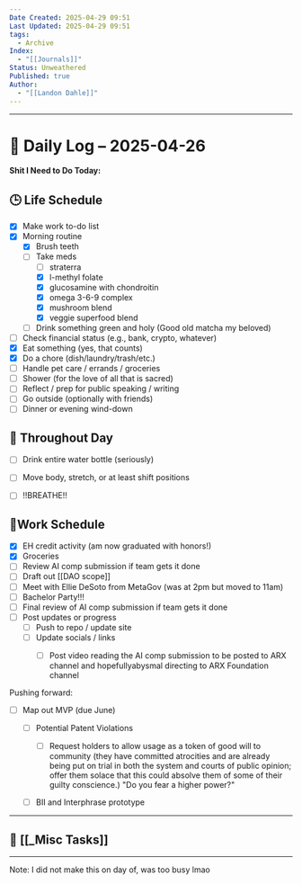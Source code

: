 ```yaml
---
Date Created: 2025-04-29 09:51
Last Updated: 2025-04-29 09:51
tags:
  - Archive
Index:
  - "[[Journals]]"
Status: Unweathered
Published: true
Author:
  - "[[Landon Dahle]]"
---
```

---

# 📆 Daily Log – 2025-04-26

**Shit I Need to Do Today:**

## 🕒 Life Schedule

- [x] Make work to-do list  
- [x] Morning routine  
	- [x] Brush teeth  
	- [ ] Take meds  
		- [ ] straterra
		- [x] l-methyl folate
		- [x] glucosamine with chondroitin
		- [x] omega 3-6-9 complex
		- [x] mushroom blend
		- [x] veggie superfood blend
	- [ ] Drink something green and holy (Good old matcha my beloved)  
- [ ] Check financial status (e.g., bank, crypto, whatever)
- [x] Eat something (yes, that counts)
- [x] Do a chore (dish/laundry/trash/etc.)
- [ ] Handle pet care / errands / groceries  
- [ ] Shower (for the love of all that is sacred)
- [ ] Reflect / prep for public speaking / writing
- [ ] Go outside (optionally with friends)
- [ ] Dinner or evening wind-down

## 🌱 Throughout Day

- [ ] Drink entire water bottle (seriously)
- [ ] Move body, stretch, or at least shift positions
- [ ] !!BREATHE!!


## 🤑Work Schedule

- [x] EH credit activity (am now graduated with honors!)
- [x] Groceries
- [ ] Review AI comp submission if team gets it done
- [ ] Draft out [[DAO scope]]
- [ ] Meet with Ellie DeSoto from MetaGov (was at 2pm but moved to 11am)
- [ ] Bachelor Party!!!
- [ ] Final review of AI comp submission if team gets it done
- [ ] Post updates or progress  
	- [ ] Push to repo / update site  
	- [ ] Update socials / links
		- [ ] Post video reading the AI comp submission to be posted to ARX channel and hopefullyabysmal directing to ARX Foundation channel


Pushing forward:
- [ ] Map out MVP (due June)
	- [ ] Potential Patent Violations
		- [ ] Request holders to allow usage as a token of good will to community (they have committed atrocities and are already being put on trial in both the system and courts of public opinion; offer them solace that this could absolve them of some of their guilty conscience.) "Do you fear a higher power?"
	- [ ] BII and Interphrase prototype


---

## 🧠 [[_Misc Tasks]]

---

Note: I did not make this on day of, was too busy lmao